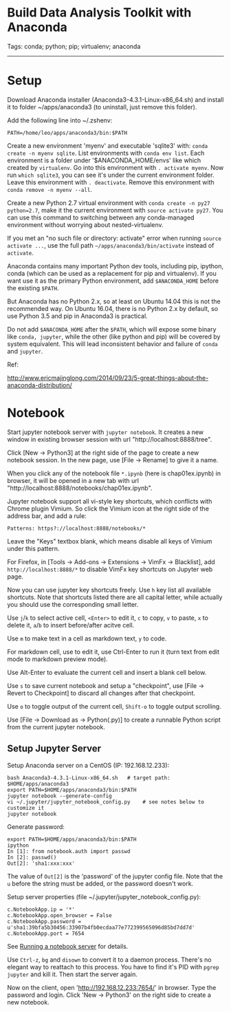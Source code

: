 # Build Data Analysis Toolkit with Anaconda
Tags: conda; python; pip; virtualenv; anaconda

------

# Setup

Download Anaconda installer (Anaconda3-4.3.1-Linux-x86_64.sh) and install it
to folder ~/apps/anaconda3 (to uninstall, just remove this folder).

Add the following line into ~/.zshenv:

    PATH=/home/leo/apps/anaconda3/bin:$PATH

Create a new environment 'myenv' and executable 'sqlite3' with:
`conda create -n myenv sqlite`.
List environments with `conda env list`.
Each environment is a folder under '$ANACONDA_HOME/envs'
like which created by `virtualenv`.
Go into this environment with `. activate myenv`.
Now run `which sqlite3`, you can see it's under the current environment folder.
Leave this environment with `. deactivate`.
Remove this environment with `conda remove -n myenv --all`.

Create a new Python 2.7 virtual environment with
`conda create -n py27 python=2.7`, make it the current environment with
`source activate py27`. You can use this command to switching between any
conda-managed environment without worrying about nested-virtualenv.

If you met an "no such file or directory: activate" error
when running `source activate ...`, use the full path
`~/apps/anaconda3/bin/activate` instead of `activate`.

Anaconda contains many important Python dev tools, including pip, ipython,
conda (which can be used as a replacement for pip and virtualenv).
If you want use it as the primary Python environment, add `$ANACONDA_HOME`
before the existing `$PATH`.

But Anaconda has no Python 2.x, so at least on Ubuntu 14.04
this is not the recommended way.
On Ubuntu 16.04, there is no Python 2.x by default, so use Python 3.5 and pip
in Anaconda3 is practical.

Do not add `$ANACONDA_HOME` after the `$PATH`, which will expose some binary
like `conda, jupyter`, while the other (like python and pip) will be covered
by system equivalent. This will lead inconsistent behavior and failure of
`conda` and `jupyter`.

Ref:

http://www.ericmajinglong.com/2014/09/23/5-great-things-about-the-anaconda-distribution/

# Notebook

Start jupyter notebook server with `jupyter notebook`.
It creates a new window in existing browser session with url
"http://localhost:8888/tree".

Click [New -> Python3] at the right side of the page to create a new notebook
session. In the new page, use [File -> Rename] to give it a name.

When you click any of the notebook file `*.ipynb` (here is chap01ex.ipynb)
in browser, it will be opened in a new tab with url
"http://localhost:8888/notebooks/chap01ex.ipynb".

Jupyter notebook support all vi-style key shortcuts, which conflicts with
Chrome plugin Vimium. So click the Vimium icon at the right side of the address
bar, and add a rule:

    Patterns: https?://localhost:8888/notebooks/*

Leave the "Keys" textbox blank, which means disable all keys of Vimium
under this pattern.

For Firefox, in [Tools -> Add-ons -> Extensions -> VimFx -> Blacklist], add
`http://localhost:8888/*` to disable VimFx key shortcuts on Jupyter web page.

Now you can use jupyter key shortcuts freely.
Use `h` key list all available shortcuts.
Note that shortcuts listed there are all capital letter,
while actually you should use the corresponding small letter.

Use `j`/`k` to select active cell,
`<Enter>` to edit it,
`c` to copy,
`v` to paste,
`x` to delete it,
`a`/`b` to insert before/after acitve cell.

Use `m` to make text in a cell as markdown text, `y` to code.

For markdown cell, use <Enter> to edit it, use Ctrl-Enter to run it
(turn text from edit mode to markdown preview mode).

Use Alt-Enter to evaluate the current cell and insert a blank cell below.

Use `s` to save current notebook and setup a "checkpoint",
use [File -> Revert to Checkpoint] to discard all changes after that checkpoint.

Use `o` to toggle output of the current cell,
`Shift-o` to toggle output scrolling.

Use [File -> Download as -> Python(.py)] to create a runnable Python script
from the current jupyter notebook.

## Setup Jupyter Server

Setup Anaconda server on a CentOS (IP: 192.168.12.233):
```
bash Anaconda3-4.3.1-Linux-x86_64.sh   # target path: $HOME/apps/anaconda3
export PATH=$HOME/apps/anaconda3/bin:$PATH
jupyter notebook --generate-config
vi ~/.jupyter/jupyter_notebook_config.py    # see notes below to customize it
jupyter notebook
```

Generate password:
```
export PATH=$HOME/apps/anaconda3/bin:$PATH
ipython
In [1]: from notebook.auth import passwd
In [2]: passwd()
Out[2]: 'sha1:xxx:xxx'
```

The value of `Out[2]` is the 'password' of the jupyter config file.
Note that the `u` before the string must be added, or the password doesn't work.

Setup server properties (file ~/.jupyter/jupyter_notebook_config.py):
```
c.NotebookApp.ip = '*'
c.NotebookApp.open_browser = False
c.NotebookApp.password = u'sha1:39bfa5b30456:33907b4fb0ecdaa77e772399565096d85bd7dd7d'
c.NotebookApp.port = 7654
```

See [Running a notebook server][jsc] for details.

Use `Ctrl-z`, `bg` and `disown` to convert it to a daemon process.
There's no elegant way to reattach to this process.
You have to find it's PID with `pgrep jupyter` and kill it.
Then start the server again.

Now on the client, open 'http://192.168.12.233:7654/' in browser.
Type the password and login.
Click 'New -> Python3' on the right side to create a new notebook.




[jsc]: http://jupyter-notebook.readthedocs.io/en/latest/public_server.html
